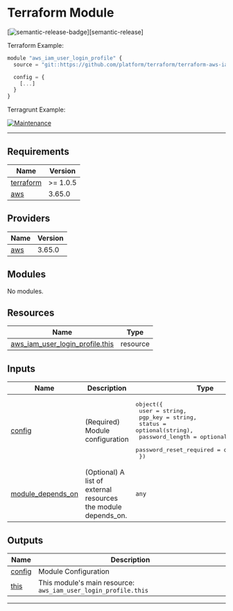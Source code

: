 <!-- BEGIN_TF_DOCS -->
# Terraform Module

[![semantic-release-badge]][semantic-release]

Terraform Example:

  ```js
  module "aws_iam_user_login_profile" {
    source = "git::https://github.com/platform/terraform/terraform-aws-iam.git//modules/aws_iam_user_login_profile?ref=v1.7.3"

    config = {
      [...]
    }
  }
  ```

Terragrunt Example:

[![Maintenance](https://img.shields.io/badge/aws_iam_user_login_profile-blue.svg)](../../tests/aws\_iam\_user\_login\_profile)

---

## Requirements

| Name | Version |
|------|---------|
| <a name="requirement_terraform"></a> [terraform](#requirement\_terraform) | >= 1.0.5 |
| <a name="requirement_aws"></a> [aws](#requirement\_aws) | 3.65.0 |

## Providers

| Name | Version |
|------|---------|
| <a name="provider_aws"></a> [aws](#provider\_aws) | 3.65.0 |

## Modules

No modules.

## Resources

| Name | Type |
|------|------|
| [aws_iam_user_login_profile.this](https://registry.terraform.io/providers/hashicorp/aws/3.65.0/docs/resources/iam_user_login_profile) | resource |

## Inputs

| Name | Description | Type | Default | Required |
|------|-------------|------|---------|:--------:|
| <a name="input_config"></a> [config](#input\_config) | (Required) Module configuration | <pre>object({<br>    user                    = string,<br>    pgp_key                 = string,<br>    status                  = optional(string),<br>    password_length         = optional(string),<br>    password_reset_required = optional(bool),<br>  })</pre> | n/a | yes |
| <a name="input_module_depends_on"></a> [module\_depends\_on](#input\_module\_depends\_on) | (Optional) A list of external resources the module depends\_on. | `any` | `[]` | no |

## Outputs

| Name | Description |
|------|-------------|
| <a name="output_config"></a> [config](#output\_config) | Module Configuration |
| <a name="output_this"></a> [this](#output\_this) | This module's main resource: `aws_iam_user_login_profile.this` |

---
[semantic-release-badge]: https://img.shields.io/badge/%20%20%F0%9F%93%A6%F0%9F%9A%80-semantic--release-e10079.svg
<!-- END_TF_DOCS -->
